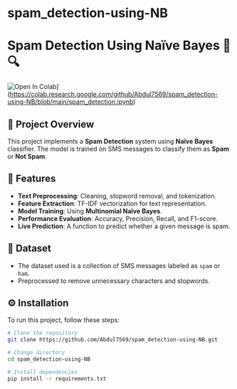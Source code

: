 # spam_detection-using-NB
# Spam Detection Using Naïve Bayes 📧🔍

![Open In Colab](https://colab.research.google.com/assets/colab-badge.svg)](https://colab.research.google.com/github/Abdul7569/spam_detection-using-NB/blob/main/spam_detection.ipynb)

## 📌 Project Overview
This project implements a **Spam Detection** system using **Naïve Bayes** classifier. The model is trained on SMS messages to classify them as **Spam** or **Not Spam**.

## 🚀 Features
- **Text Preprocessing**: Cleaning, stopword removal, and tokenization.
- **Feature Extraction**: TF-IDF vectorization for text representation.
- **Model Training**: Using **Multinomial Naïve Bayes**.
- **Performance Evaluation**: Accuracy, Precision, Recall, and F1-score.
- **Live Prediction**: A function to predict whether a given message is spam.

## 📂 Dataset
- The dataset used is a collection of SMS messages labeled as `spam` or `ham`.
- Preprocessed to remove unnecessary characters and stopwords.

## ⚙️ Installation
To run this project, follow these steps:

```bash
# Clone the repository
git clone https://github.com/Abdul7569/spam_detection-using-NB.git

# Change directory
cd spam_detection-using-NB

# Install dependencies
pip install -r requirements.txt
